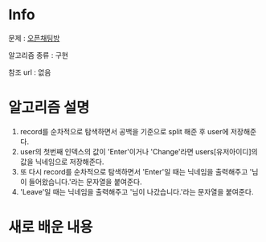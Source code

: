 # Info

문제 : [오픈채팅방](https://programmers.co.kr/learn/courses/30/lessons/42888)

알고리즘 종류 : 구현

참조 url : 없음

# 알고리즘 설명
1. record를 순차적으로 탐색하면서 공백을 기준으로 split 해준 후 user에 저장해준다.
2. user의 첫번째 인덱스의 값이 'Enter'이거나 'Change'라면 users[유저아이디]의 값을 닉네임으로 저장해준다.
3. 또 다시 record를 순차적으로 탐색하면서 'Enter'일 때는 닉네임을 출력해주고 '님이 들어왔습니다.'라는 문자열을 붙여준다.
4. 'Leave'일 때는 닉네임을 출력해주고 '님이 나갔습니다.'라는 문자열을 붙여준다.

# 새로 배운 내용
